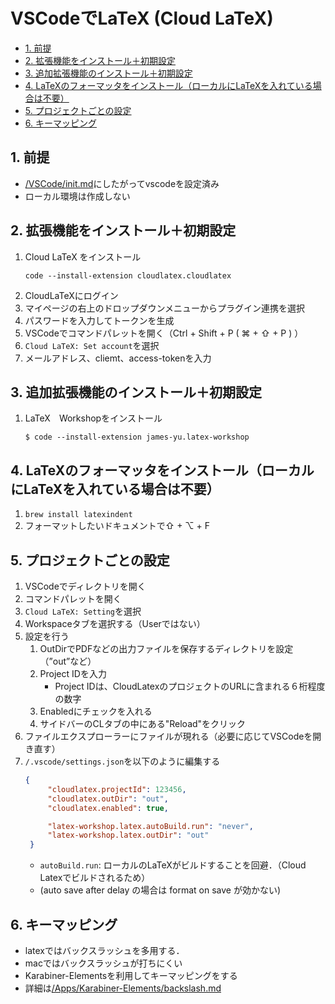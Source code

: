 # VSCodeでLaTeX (Cloud LaTeX)

- [1. 前提](#1-前提)
- [2. 拡張機能をインストール＋初期設定](#2-拡張機能をインストール初期設定)
- [3. 追加拡張機能のインストール＋初期設定](#3-追加拡張機能のインストール初期設定)
- [4. LaTeXのフォーマッタをインストール（ローカルにLaTeXを入れている場合は不要）](#4-latexのフォーマッタをインストールローカルにlatexを入れている場合は不要)
- [5. プロジェクトごとの設定](#5-プロジェクトごとの設定)
- [6. キーマッピング](#6-キーマッピング)

## 1. 前提
- [/VSCode/init.md](/VSCode/init.md)にしたがってvscodeを設定済み
- ローカル環境は作成しない

## 2. 拡張機能をインストール＋初期設定
1. Cloud LaTeX をインストール  
   ```SHELL
   code --install-extension cloudlatex.cloudlatex
   ```
2. CloudLaTeXにログイン
3. マイページの右上のドロップダウンメニューからプラグイン連携を選択
4. パスワードを入力してトークンを生成
5. VSCodeでコマンドパレットを開く（Ctrl + Shift + P ( ⌘ + ⇧ + P ) ）
6. `Cloud LaTeX: Set account`を選択
7. メールアドレス、cliemt、access-tokenを入力

## 3. 追加拡張機能のインストール＋初期設定
1. LaTeX　Workshopをインストール
   ```SHELL
   $ code --install-extension james-yu.latex-workshop
   ```

## 4. LaTeXのフォーマッタをインストール（ローカルにLaTeXを入れている場合は不要）
1. `brew install latexindent`
2. フォーマットしたいドキュメントで⇧ + ⌥ + F

## 5. プロジェクトごとの設定
1. VSCodeでディレクトリを開く
2.  コマンドパレットを開く
3. `Cloud LaTeX: Setting`を選択
4. Workspaceタブを選択する（Userではない）
5. 設定を行う
    1.  OutDirでPDFなどの出力ファイルを保存するディレクトリを設定（”out”など）
    2.  Project IDを入力
        - Project IDは、CloudLatexのプロジェクトのURLに含まれる６桁程度の数字
    3. Enabledにチェックを入れる
    4. サイドバーのCLタブの中にある"Reload"をクリック
6. ファイルエクスプローラーにファイルが現れる（必要に応じてVSCodeを開き直す）
7. `/.vscode/settings.json`を以下のように編集する
   ```JSON
   {
        "cloudlatex.projectId": 123456,
        "cloudlatex.outDir": "out",
        "cloudlatex.enabled": true,

        "latex-workshop.latex.autoBuild.run": "never",
        "latex-workshop.latex.outDir": "out"
    }
   ```
   - `autoBuild.run`: ローカルのLaTeXがビルドすることを回避．（Cloud Latexでビルドされるため）
   - (auto save after delay の場合は format on save が効かない)

## 6. キーマッピング
- latexではバックスラッシュを多用する．
- macではバックスラッシュが打ちにくい
- Karabiner-Elementsを利用してキーマッピングをする
- 詳細は[/Apps/Karabiner-Elements/backslash.md](/Apps/Karabiner-Elements/backslash.md)